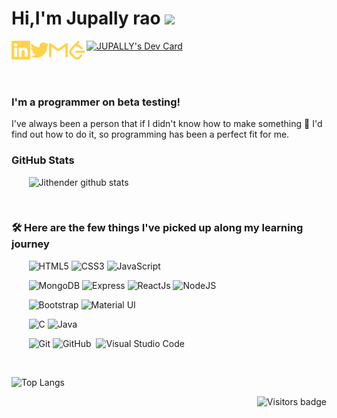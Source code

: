 # Hi,I'm Jupally rao <img src="https://media.giphy.com/media/hvRJCLFzcasrR4ia7z/giphy.gif" width="25px">

[<img align="left" alt="Jupally rao | LinkedIn" width="30px" src="./linkedin.svg" />][linkedin]
[<img align="left" alt="Jupally rao | Twitter" width="30px" src="./twitter.svg" />][twitter]
[<img align="left" alt="Jupally | Gmail" width="30px" src="./gmail.svg" />][gmail]
[<img align="left" alt="Jupally rao | Leetcode" width="30px" src="./leetcode.svg" />][Leetcode]

<a href="https://app.daily.dev/Jupally"><img src="https://api.daily.dev/devcards/25d225d8f5bb4f6ebc105db052f6157f.png?r=scl" width="400" alt="JUPALLY's Dev Card"/></a>

[linkedin]:https://www.linkedin.com/in/narasimhajupally/
[twitter]:https://twitter.com/home
[gmail]:mailto:narasimhajupally@gmail.com
[Leetcode]:https://leetcode.com/narasimhajupally/

<br>
<br>

### I'm a programmer on beta testing!
I've always been a person that if I didn't know how to make something 🔎 I'd find out how to do it, so programming has been a perfect fit for me.
<br>

### GitHub Stats
&nbsp;&nbsp;&nbsp;&nbsp;&nbsp;&nbsp;&nbsp;![Jithender github stats](https://github-readme-stats.vercel.app/api?username=jithender04&count_private=true&show_icons=true&theme=radical&include_all_commits=true)

<br>

### 🛠 Here are the few things I've picked up along my learning journey
 &nbsp;&nbsp;&nbsp;&nbsp;&nbsp;&nbsp;&nbsp;![HTML5](https://img.shields.io/badge/-HTML5-E34F26?style=flat&logo=html5&logoColor=white)
![CSS3](https://img.shields.io/badge/-CSS3-1572B6?style=flat&logo=css3)
![JavaScript](https://img.shields.io/badge/JavaScript%20-%23323330.svg?&style=flat&logo=javascript&logoColor=%23F7DF1E)

&nbsp;&nbsp;&nbsp;&nbsp;&nbsp;&nbsp;&nbsp;![MongoDB](http://img.shields.io/badge/-MongoDB-47A248?style=flat&logo=mongodb&logoColor=white)
![Express](https://img.shields.io/badge/Express.js%20-%23404d59.svg?&style=flat)
![ReactJs](https://img.shields.io/badge/ReactJs%20-%2320232a.svg?&style=flat&logo=react&logoColor=%2361DAFB)
![NodeJS](http://img.shields.io/badge/-NodeJS-6EBF20?style=flat&logo=node.js&logoColor=white)

&nbsp;&nbsp;&nbsp;&nbsp;&nbsp;&nbsp;&nbsp;![Bootstrap](https://img.shields.io/badge/Bootstrap%20-%23563D7C.svg?&style=flat&logo=bootstrap&logoColor=white)
![Material UI](https://img.shields.io/badge/Material%20UI%20-%230081CB.svg?&style=flat&logo=material-ui&logoColor=white)

&nbsp;&nbsp;&nbsp;&nbsp;&nbsp;&nbsp;&nbsp;![C](https://img.shields.io/badge/C%20-%2300599C.svg?&style=flat&logo=c&logoColor=white)
![Java](https://img.shields.io/badge/Java-%23ED8B00.svg?&style=flat&logo=java&logoColor=white)

&nbsp;&nbsp;&nbsp;&nbsp;&nbsp;&nbsp;&nbsp;![Git](https://img.shields.io/badge/-Git-F05032?style=flat&logo=git&logoColor=white)
![GitHub](https://img.shields.io/badge/-GitHub-05122A?style=flat&logo=github)&nbsp;
![Visual Studio Code](https://img.shields.io/badge/-Visual%20Studio%20Code-05122A?style=flat&logo=visual-studio-code&logoColor=007ACC)&nbsp;

<br>

![Top Langs](https://github-readme-stats.vercel.app/api/top-langs/?username=jithender04&theme=great-gatsby&layout=compact)

<a href="#">
 <img align="right" src="http://estruyf-github.azurewebsites.net/api/VisitorHit?user=jithender04&repo=jithender04&countColor=#6EBF20" alt="Visitors badge" />
</a>
